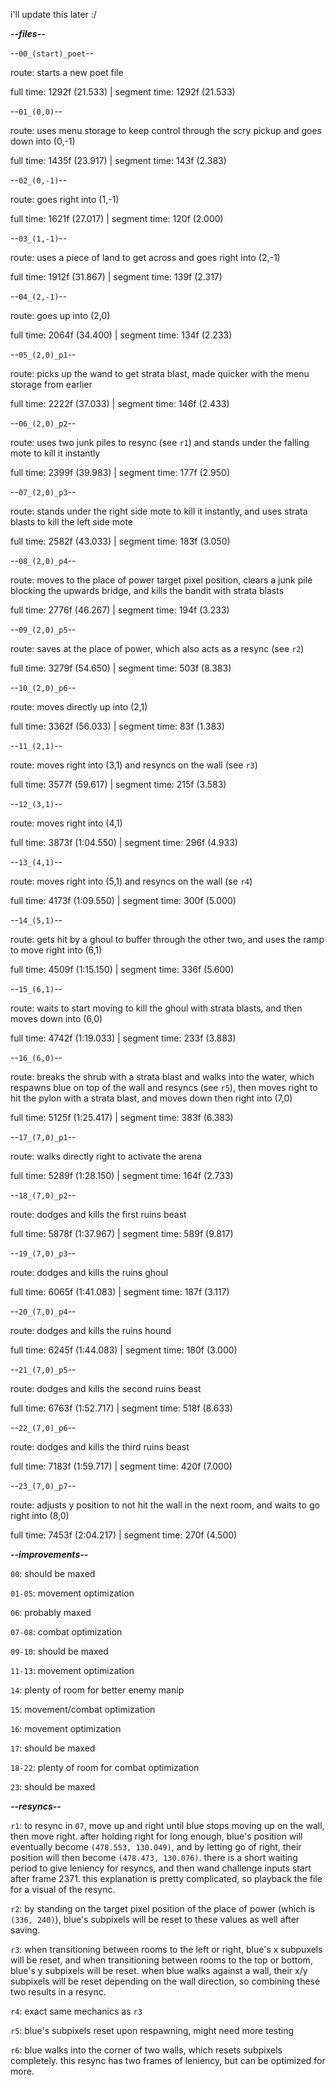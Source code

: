 i'll update this later :/

***--files--***

--`00_(start)_poet`--

route: starts a new poet file

full time: 1292f (21.533) | segment time: 1292f (21.533)

--`01_(0,0)`--

route: uses menu storage to keep control through the scry pickup and goes down into (0,-1)

full time: 1435f (23.917) | segment time: 143f (2.383)

--`02_(0,-1)`--

route: goes right into (1,-1)

full time: 1621f (27.017) | segment time: 120f (2.000)

--`03_(1,-1)`--

route: uses a piece of land to get across and goes right into (2,-1)

full time: 1912f (31.867) | segment time: 139f (2.317)

--`04_(2,-1)`--

route: goes up into (2,0)

full time: 2064f (34.400) | segment time: 134f (2.233)

--`05_(2,0)_p1`--

route: picks up the wand to get strata blast, made quicker with the menu storage from earlier

full time: 2222f (37.033) | segment time: 146f (2.433)

--`06_(2,0)_p2`--

route: uses two junk piles to resync (see `r1`) and stands under the falling mote to kill it instantly

full time: 2399f (39.983) | segment time: 177f (2.950)

--`07_(2,0)_p3`--

route: stands under the right side mote to kill it instantly, and uses strata blasts to kill the left side mote

full time: 2582f (43.033) | segment time: 183f (3.050)

--`08_(2,0)_p4`--

route: moves to the place of power target pixel position, clears a junk pile blocking the upwards bridge, and kills the bandit with strata blasts

full time: 2776f (46.267) | segment time: 194f (3.233)

--`09_(2,0)_p5`--

route: saves at the place of power, which also acts as a resync (see `r2`)

full time: 3279f (54.650) | segment time: 503f (8.383)

--`10_(2,0)_p6`--

route: moves directly up into (2,1)

full time: 3362f (56.033) | segment time: 83f (1.383)

--`11_(2,1)`--

route: moves right into (3,1) and resyncs on the wall (see `r3`)

full time: 3577f (59.617) | segment time: 215f (3.583)

--`12_(3,1)`--

route: moves right into (4,1)

full time: 3873f (1:04.550) | segment time: 296f (4.933)

--`13_(4,1)`--

route: moves right into (5,1) and resyncs on the wall (se `r4`)

full time: 4173f (1:09.550) | segment time: 300f (5.000)

--`14_(5,1)`--

route: gets hit by a ghoul to buffer through the other two, and uses the ramp to move right into (6,1)

full time: 4509f (1:15.150) | segment time: 336f (5.600)

--`15_(6,1)`--

route: waits to start moving to kill the ghoul with strata blasts, and then moves down into (6,0)

full time: 4742f (1:19.033) | segment time: 233f (3.883)

--`16_(6,0)`--

route: breaks the shrub with a strata blast and walks into the water, which respawns blue on top of the wall and resyncs (see `r5`), then moves right to hit the pylon with a strata blast, and moves down then right into (7,0)

full time: 5125f (1:25.417) | segment time: 383f (6.383)

--`17_(7,0)_p1`--

route: walks directly right to activate the arena

full time: 5289f (1:28.150) | segment time: 164f (2.733)

--`18_(7,0)_p2`--

route: dodges and kills the first ruins beast

full time: 5878f (1:37.967) | segment time: 589f (9.817)

--`19_(7,0)_p3`--

route: dodges and kills the ruins ghoul

full time: 6065f (1:41.083) | segment time: 187f (3.117)

--`20_(7,0)_p4`--

route: dodges and kills the ruins hound

full time: 6245f (1:44.083) | segment time: 180f (3.000)

--`21_(7,0)_p5`--

route: dodges and kills the second ruins beast

full time: 6763f (1:52.717) | segment time: 518f (8.633)

--`22_(7,0)_p6`--

route: dodges and kills the third ruins beast

full time: 7183f (1:59.717) | segment time: 420f (7.000)

--`23_(7,0)_p7`--

route: adjusts y position to not hit the wall in the next room, and waits to go right into (8,0)

full time: 7453f (2:04.217) | segment time: 270f (4.500)

***--improvements--***

`00`: should be maxed

`01-05`: movement optimization

`06`: probably maxed

`07-08`: combat optimization

`09-10`: should be maxed

`11-13`: movement optimization

`14`: plenty of room for better enemy manip

`15`: movement/combat optimization

`16`: movement optimization

`17`: should be maxed

`18-22`: plenty of room for combat optimization

`23`: should be maxed

***--resyncs--***

`r1`: to resync in `07`, move up and right until blue stops moving up on the wall, then move right. after holding right for long enough, blue's position will eventually become `(478.553, 130.049)`, and by letting go of right, their position will then become `(478.473, 130.076)`. there is a short waiting period to give leniency for resyncs, and then wand challenge inputs start after frame 2371. this explanation is pretty complicated, so playback the file for a visual of the resync.

`r2`: by standing on the target pixel position of the place of power (which is `(336, 240)`), blue's subpixels will be reset to these values as well after saving.

`r3`: when transitioning between rooms to the left or right, blue's x subpuxels will be reset, and when transitioning between rooms to the top or bottom, blue's y subpixels will be reset. when blue walks against a wall, their x/y subpixels will be reset depending on the wall direction, so combining these two results in a resync.

`r4`: exact same mechanics as `r3`

`r5`: blue's subpixels reset upon respawning, might need more testing

`r6`: blue walks into the corner of two walls, which resets subpixels completely. this resync has two frames of leniency, but can be optimized for more.
